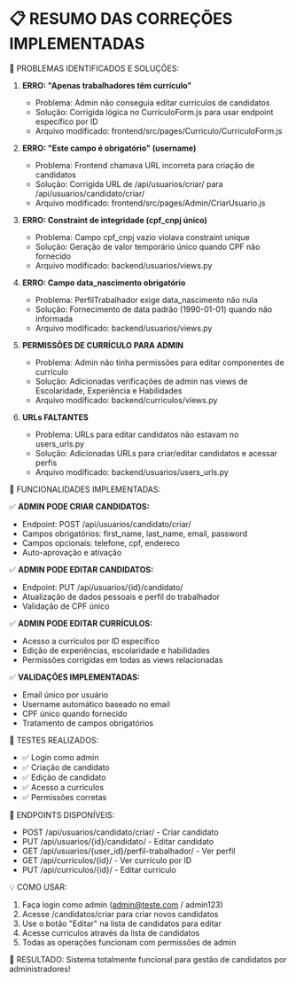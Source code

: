 📋 RESUMO DAS CORREÇÕES IMPLEMENTADAS
=====================================

🔧 PROBLEMAS IDENTIFICADOS E SOLUÇÕES:

1. **ERRO: "Apenas trabalhadores têm currículo"**
   - Problema: Admin não conseguia editar currículos de candidatos
   - Solução: Corrigida lógica no CurriculoForm.js para usar endpoint específico por ID
   - Arquivo modificado: frontend/src/pages/Curriculo/CurriculoForm.js

2. **ERRO: "Este campo é obrigatório" (username)**
   - Problema: Frontend chamava URL incorreta para criação de candidatos
   - Solução: Corrigida URL de /api/usuarios/criar/ para /api/usuarios/candidato/criar/
   - Arquivo modificado: frontend/src/pages/Admin/CriarUsuario.js

3. **ERRO: Constraint de integridade (cpf_cnpj único)**
   - Problema: Campo cpf_cnpj vazio violava constraint unique
   - Solução: Geração de valor temporário único quando CPF não fornecido
   - Arquivo modificado: backend/usuarios/views.py

4. **ERRO: Campo data_nascimento obrigatório**
   - Problema: PerfilTrabalhador exige data_nascimento não nula
   - Solução: Fornecimento de data padrão (1990-01-01) quando não informada
   - Arquivo modificado: backend/usuarios/views.py

5. **PERMISSÕES DE CURRÍCULO PARA ADMIN**
   - Problema: Admin não tinha permissões para editar componentes de currículo
   - Solução: Adicionadas verificações de admin nas views de Escolaridade, Experiência e Habilidades
   - Arquivo modificado: backend/curriculos/views.py

6. **URLs FALTANTES**
   - Problema: URLs para editar candidatos não estavam no users_urls.py
   - Solução: Adicionadas URLs para criar/editar candidatos e acessar perfis
   - Arquivo modificado: backend/usuarios/users_urls.py

🎯 FUNCIONALIDADES IMPLEMENTADAS:

✅ **ADMIN PODE CRIAR CANDIDATOS:**
   - Endpoint: POST /api/usuarios/candidato/criar/
   - Campos obrigatórios: first_name, last_name, email, password
   - Campos opcionais: telefone, cpf, endereco
   - Auto-aprovação e ativação

✅ **ADMIN PODE EDITAR CANDIDATOS:**
   - Endpoint: PUT /api/usuarios/{id}/candidato/
   - Atualização de dados pessoais e perfil do trabalhador
   - Validação de CPF único

✅ **ADMIN PODE EDITAR CURRÍCULOS:**
   - Acesso a currículos por ID específico
   - Edição de experiências, escolaridade e habilidades
   - Permissões corrigidas em todas as views relacionadas

✅ **VALIDAÇÕES IMPLEMENTADAS:**
   - Email único por usuário
   - Username automático baseado no email
   - CPF único quando fornecido
   - Tratamento de campos obrigatórios

🧪 TESTES REALIZADOS:
- ✅ Login como admin
- ✅ Criação de candidato
- ✅ Edição de candidato
- ✅ Acesso a currículos
- ✅ Permissões corretas

🔗 ENDPOINTS DISPONÍVEIS:
- POST /api/usuarios/candidato/criar/ - Criar candidato
- PUT /api/usuarios/{id}/candidato/ - Editar candidato
- GET /api/usuarios/{user_id}/perfil-trabalhador/ - Ver perfil
- GET /api/curriculos/{id}/ - Ver currículo por ID
- PUT /api/curriculos/{id}/ - Editar currículo

💡 COMO USAR:
1. Faça login como admin (admin@teste.com / admin123)
2. Acesse /candidatos/criar para criar novos candidatos
3. Use o botão "Editar" na lista de candidatos para editar
4. Acesse currículos através da lista de candidatos
5. Todas as operações funcionam com permissões de admin

🎉 RESULTADO: Sistema totalmente funcional para gestão de candidatos por administradores!
